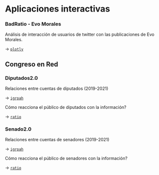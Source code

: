 # Aplicaciones interactivas

### BadRatio  - Evo Morales
Análisis de interacción de usuarios de twitter con las publicaciones de Evo Morales. 

-> [`plotly`](https://mentacomunicacion.github.io/interactivos/index.html)

## Congreso en Red

### Diputados2.0

Relaciones entre cuentas de diputados (2019-2021)

-> [`igrpah`](https://mentacomunicacion.github.io/interactivos/dip_igraph.html)

Cómo reacciona el público de diputados con la información?

-> [`ratio`](https://mentacomunicacion.github.io/interactivos/dip_ternario)



### Senado2.0 
Relaciones entre cuentas de senadores (2019-2021)

-> [`igrpah`](https://mentacomunicacion.github.io/interactivos/sen_igraph.html)

Cómo reacciona el público de senadores con la información?

-> [`ratio`](https://mentacomunicacion.github.io/interactivos/sen_ternario.html)

